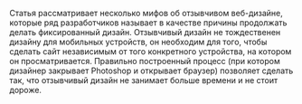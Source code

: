 Статья рассматривает несколько мифов об отзывчивом веб-дизайне, которые ряд
разработчиков называет в качестве причины продолжать делать фиксированный дизайн.
Отзывчивый дизайн не тождественен дизайну для мобильных устройств, он необходим
для того, чтобы сделать сайт независимым от того конкретного устройства, на котором он просматривается.
Правильно построенный процесс (при котором дизайнер закрывает Photoshop и открывает браузер)
позволяет сделать так, что отзывчивый дизайн не занимает больше времени и не стоит дороже.